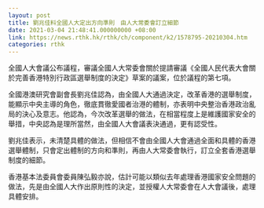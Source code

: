 ```yaml
---
layout: post
title: 劉兆佳料全國人大定出方向準則　由人大常委會訂立細節
date: 2021-03-04 21:48:41.000000000 +08:00
link: https://news.rthk.hk/rthk/ch/component/k2/1578795-20210304.htm
categories: rthk
---
```


全國人大會議公布議程，審議全國人大常委會關於提請審議《全國人民代表大會關於完善香港特別行政區選舉制度的決定》草案的議案，位於議程的第七項。

全國港澳研究會副會長劉兆佳認為，由全國人大通過決定，改革香港的選舉制度，能顯示中央主導的角色，徹底貫徹愛國者治港的體制，亦表明中央整治香港政治亂局的決心及意志。他認為，今次改革選舉的做法，在相當程度上是維護國家安全的舉措，中央認為是理所當然，由全國人大會議表決通過，更有認受性。

劉兆佳表示，未清楚具體的做法，但相信不會由全國人大會通過全面和具體的香港選舉體制，只會定出體制的方向和準則，再由人大常委會執行，訂立全套香港選舉制度的細節。

香港基本法委員會委員陳弘毅亦說，估計可能以類似去年處理香港國家安全問題的做法，先是由全國人大作出原則性的決定，並授權人大常委會在人大會議後，處理具體安排。
